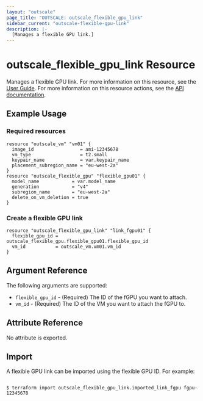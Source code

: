 ```yaml
---
layout: "outscale"
page_title: "OUTSCALE: outscale_flexible_gpu_link"
sidebar_current: "outscale-flexible-gpu-link"
description: |-
  [Manages a flexible GPU link.]
---
```


# outscale_flexible_gpu_link Resource

Manages a flexible GPU link.
For more information on this resource, see the [User Guide](https://docs.outscale.com/en/userguide/About-Flexible-GPUs.html).
For more information on this resource actions, see the [API documentation](https://docs.outscale.com/api#3ds-outscale-api-flexiblegpu).

## Example Usage

### Required resources

```hcl
resource "outscale_vm" "vm01" {
  image_id                 = ami-12345678
  vm_type                  = t2.small
  keypair_name             = var.keypair_name
  placement_subregion_name = "eu-west-2a"
}
resource "outscale_flexible_gpu" "flexible_gpu01" {
  model_name            = var.model_name
  generation            = "v4"
  subregion_name        = "eu-west-2a"
  delete_on_vm_deletion = true
}
```

### Create a flexible GPU link

```hcl
resource "outscale_flexible_gpu_link" "link_fgpu01" {
  flexible_gpu_id = outscale_flexible_gpu.flexible_gpu01.flexible_gpu_id
  vm_id           = outscale_vm.vm01.vm_id
}
```

## Argument Reference

The following arguments are supported:

* `flexible_gpu_id` - (Required) The ID of the fGPU you want to attach.
* `vm_id` - (Required) The ID of the VM you want to attach the fGPU to.

## Attribute Reference

No attribute is exported.

## Import

A flexible GPU link can be imported using the flexible GPU ID. For example:

```console

$ terraform import outscale_flexible_gpu_link.imported_link_fgpu fgpu-12345678

```